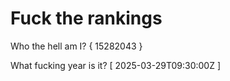 # Fuck the rankings

Who the hell am I?
{ 15282043 }

What fucking year is it?
[ 2025-03-29T09:30:00Z ]
